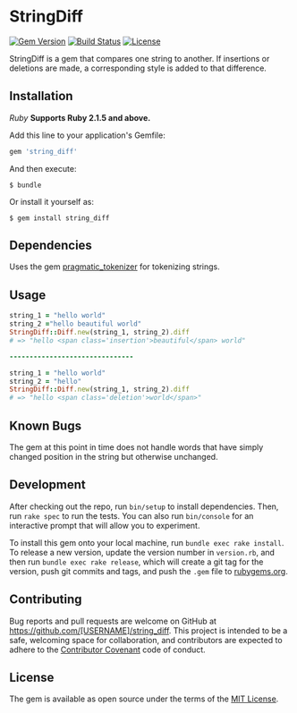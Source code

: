 # StringDiff

[![Gem Version](https://badge.fury.io/rb/string_diff.svg)](https://badge.fury.io/rb/string_diff) [![Build Status](https://travis-ci.org/natanio/string_diff.png)](https://travis-ci.org/natanio/string_diff) [![License](https://img.shields.io/badge/license-MIT-brightgreen.svg?style=flat)](https://github.com/natanio/string_diff/blob/master/LICENSE.txt)

StringDiff is a gem that compares one string to another. If insertions or deletions are made, a corresponding style is added to that difference.

## Installation

*Ruby*
**Supports Ruby 2.1.5 and above.**

Add this line to your application's Gemfile:

```ruby
gem 'string_diff'
```

And then execute:

    $ bundle

Or install it yourself as:

    $ gem install string_diff

## Dependencies

Uses the gem [pragmatic_tokenizer](https://github.com/diasks2/pragmatic_tokenizer) for tokenizing strings.

## Usage


```ruby
string_1 = "hello world"
string_2 ="hello beautiful world"
StringDiff::Diff.new(string_1, string_2).diff
# => "hello <span class='insertion'>beautiful</span> world"

-------------------------------

string_1 = "hello world"
string_2 = "hello"
StringDiff::Diff.new(string_1, string_2).diff
# => "hello <span class='deletion'>world</span>"
```

## Known Bugs

The gem at this point in time does not handle words that have simply changed position in the string but otherwise unchanged.

## Development

After checking out the repo, run `bin/setup` to install dependencies. Then, run `rake spec` to run the tests. You can also run `bin/console` for an interactive prompt that will allow you to experiment.

To install this gem onto your local machine, run `bundle exec rake install`. To release a new version, update the version number in `version.rb`, and then run `bundle exec rake release`, which will create a git tag for the version, push git commits and tags, and push the `.gem` file to [rubygems.org](https://rubygems.org).

## Contributing

Bug reports and pull requests are welcome on GitHub at https://github.com/[USERNAME]/string_diff. This project is intended to be a safe, welcoming space for collaboration, and contributors are expected to adhere to the [Contributor Covenant](http://contributor-covenant.org) code of conduct.


## License

The gem is available as open source under the terms of the [MIT License](http://opensource.org/licenses/MIT).

